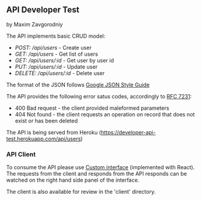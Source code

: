 ## API Developer Test
by Maxim Zavgorodniy

The API implements basic CRUD model:
- *POST: /api/users* - Create user
- *GET: /api/users* - Get list of users
- *GET: /api/users/:id* - Get user by user id
- *PUT: /api/users/:id* - Update user
- *DELETE: /api/users/:id* - Delete user

The format of the JSON follows [Google JSON Style Guide](https://google.github.io/styleguide/jsoncstyleguide.xml)

The API provides the following error satus codes, accordingly to [RFC 7231](https://tools.ietf.org/html/rfc7231#section-6):
- 400 Bad request - the client provided maleformed parameters
- 404 Not found - the client requests an operation on record that does not exist or has been deleted

The API is being served from Heroku (https://developer-api-test.herokuapp.com/api/users)

### API Client

To consume the API please use [Custom interface](https://developer-api-client.herokuapp.com/) (implemented with React).
The requests from the client and responds from the API responds can be watched on the right hand side panel of the interface.

The client is also available for review in the 'client' directory.


